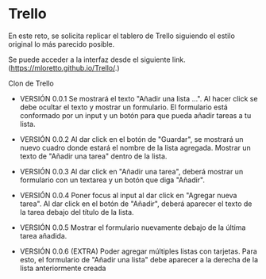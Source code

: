 # Trello

En este reto, se solicita replicar el tablero de Trello siguiendo el estilo original lo más parecido posible.

Se puede acceder a la interfaz desde el siguiente link.
(https://mloretto.github.io/Trello/.)

Clon de Trello

* VERSIÓN 0.0.1
Se mostrará el texto "Añadir una lista ...".
Al hacer click se debe ocultar el texto y mostrar un formulario.
El formulario está conformado por un input y un botón para que pueda añadir tareas a tu lista.

* VERSIÓN 0.0.2
Al dar click en el botón de "Guardar", se mostrará un nuevo cuadro donde estará el nombre de la lista agregada.
Mostrar un texto de "Añadir una tarea" dentro de la lista.

* VERSIÓN 0.0.3
Al dar click en "Añadir una tarea", deberá mostrar un formulario con un textarea y un botón que diga "Añadir".

* VERSIÓN 0.0.4
Poner focus al input al dar click en "Agregar nueva tarea".
Al dar click en el botón de "Añadir", deberá aparecer el texto de la tarea debajo del título de la lista.

* VERSIÓN 0.0.5
Mostrar el formulario nuevamente debajo de la última tarea añadida.

* VERSIÓN 0.0.6 (EXTRA)
Poder agregar múltiples listas con tarjetas. Para esto, el formulario de "Añadir una lista" debe aparecer a la derecha de la lista anteriormente creada